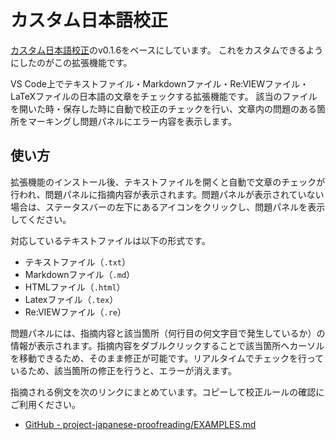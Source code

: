 # カスタム日本語校正

[カスタム日本語校正](https://github.com/ics-creative/project-japanese-proofreading)のv0.1.6をベースにしています。
これをカスタムできるようにしたのがこの拡張機能です。

VS Code上でテキストファイル・Markdownファイル・Re:VIEWファイル・LaTeXファイルの日本語の文章をチェックする拡張機能です。
該当のファイルを開いた時・保存した時に自動で校正のチェックを行い、文章内の問題のある箇所をマーキングし問題パネルにエラー内容を表示します。

## 使い方

拡張機能のインストール後、テキストファイルを開くと自動で文章のチェックが行われ、問題パネルに指摘内容が表示されます。問題パネルが表示されていない場合は、ステータスバーの左下にあるアイコンをクリックし、問題パネルを表示してください。

対応しているテキストファイルは以下の形式です。

- テキストファイル（`.txt`）
- Markdownファイル（`.md`）
- HTMLファイル（`.html`）
- Latexファイル（`.tex`）
- Re:VIEWファイル（`.re`）

問題パネルには、指摘内容と該当箇所（何行目の何文字目で発生しているか）の情報が表示されます。指摘内容をダブルクリックすることで該当箇所へカーソルを移動できるため、そのまま修正が可能です。リアルタイムでチェックを行っているため、該当箇所の修正を行うと、エラーが消えます。

指摘される例文を次のリンクにまとめています。コピーして校正ルールの確認にご利用ください。

* [GitHub - project-japanese-proofreading/EXAMPLES.md](https://github.com/ics-creative/project-japanese-proofreading/blob/master/EXAMPLES.md?plain=1)
